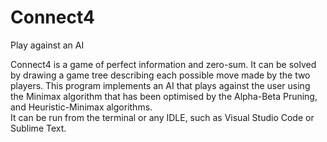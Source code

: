 # Connect4
Play against an AI

Connect4 is a game of perfect information and zero-sum. It can be solved by drawing a game tree describing each possible move made by the two players. 
This program implements an AI that plays against the user using the Minimax algorithm that has been optimised by the Alpha-Beta Pruning,
and Heuristic-Minimax algorithms.  
It can be run from the terminal or any IDLE, such as Visual Studio Code or Sublime Text. 
